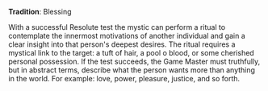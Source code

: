 **Tradition**: Blessing

With a successful Resolute test the mystic can perform a ritual to contemplate the innermost motivations of another individual and gain a clear insight into that person's deepest desires. The ritual requires a mystical link to the target: a tuft of hair, a pool o blood, or some cherished personal possession. If the test succeeds, the Game Master must truthfully, but in abstract terms, describe what the person wants more than anything in the world. For example: love, power, pleasure, justice, and so forth.

